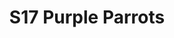 ---
title: S17 Purple Parrots
permalink: "/teams/s17-purple"
teamslug: s17-purple
members: []
teamid: 6703
name: S17 Purple Parrots
division: ''
---